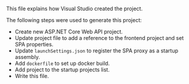 This file explains how Visual Studio created the project.

The following steps were used to generate this project:
- Create new ASP\.NET Core Web API project.
- Update project file to add a reference to the frontend project and set SPA properties.
- Update `launchSettings.json` to register the SPA proxy as a startup assembly.
- Add `dockerfile` to set up docker build.
- Add project to the startup projects list.
- Write this file.
